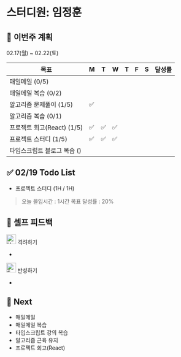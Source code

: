 # 스터디원: 임정훈

## 🚀 이번주 계획

02.17(월) ~ 02.22(토)

| 목표                        | M   | T   | W   | T   | F   | S   | 달성률 |
| --------------------------- | --- | --- | --- | --- | --- | --- | ------ |
| 매일메일 (0/5)              |     |     |     |     |     |     |        |
| 매일메일 복습 (0/2)         |     |     |     |     |     |     |        |
| 알고리즘 문제풀이 (1/5)     | ✅  |     |     |     |     |     |        |
| 알고리즘 복습 (0/1)         |     |     |     |     |     |     |        |
| 프로젝트 회고(React) (1/5)  | ✅  | ✅  | ✅  |     |     |     |        |
| 프로젝트 스터디 (1/5)       | ✅  | ✅  | ✅  |     |     |     |        |
| 타입스크립트 블로그 복습 () |     |     |     |     |     |     |        |

## ✅ 02/19 Todo List

- 프로젝트 스터디 (1H / 1H)

> 오늘 몰입시간 : 1시간
> 목표 달성률 : 20%

## 🎉 셀프 피드백

<img src="https://raw.githubusercontent.com/Tarikul-Islam-Anik/Animated-Fluent-Emojis/master/Emojis/Smilies/Hugging%20Face.png" alt="Hugging Face" width="25" height="25"> 격려하기</img>

-

<img src="https://raw.githubusercontent.com/Tarikul-Islam-Anik/Animated-Fluent-Emojis/master/Emojis/Smilies/Face%20with%20Monocle.png" alt="Face with Monocle" width="25" height="25"> 반성하기</img>

-

## 🌱 Next

- 매일메일
- 매일메일 복습
- 타입스크립트 강의 복습
- 알고리즘 근육 유지
- 프로젝트 회고(React)
